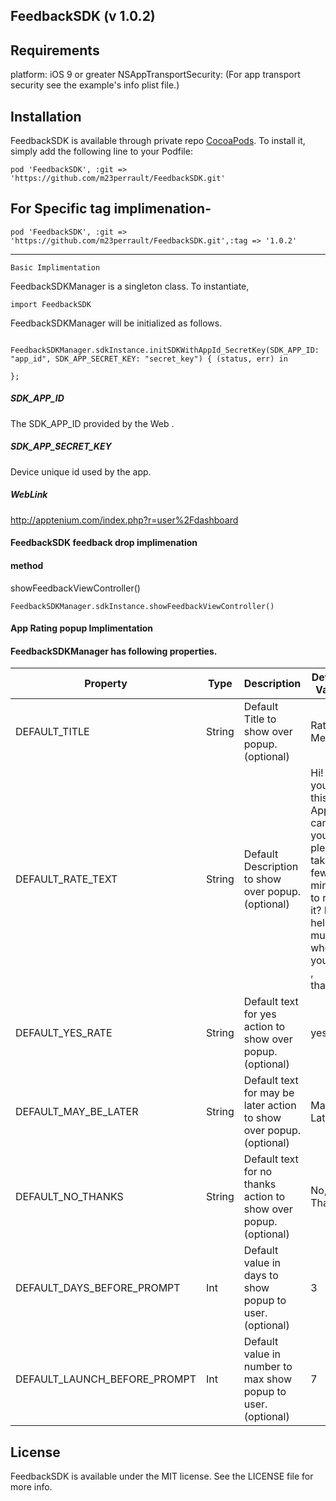 ## FeedbackSDK  (v 1.0.2)

## Requirements
platform: iOS 9 or greater
NSAppTransportSecurity: (For app transport security see the example's info plist file.)

## Installation

FeedbackSDK is available through private repo [CocoaPods](http://cocoapods.org). To install
it, simply add the following line to your Podfile:

```
pod 'FeedbackSDK', :git => 'https://github.com/m23perrault/FeedbackSDK.git'

```

## For Specific tag implimenation-

```
pod 'FeedbackSDK', :git => 'https://github.com/m23perrault/FeedbackSDK.git',:tag => '1.0.2'

```

**************************************
``` Basic Implimentation ```

FeedbackSDKManager is a singleton class. To instantiate,

```
import FeedbackSDK
```
FeedbackSDKManager will be initialized as follows.

```

FeedbackSDKManager.sdkInstance.initSDKWithAppId_SecretKey(SDK_APP_ID: "app_id", SDK_APP_SECRET_KEY: "secret_key") { (status, err) in

};

```

##### SDK_APP_ID
The SDK_APP_ID provided by the Web .

##### SDK_APP_SECRET_KEY
Device unique id used by the app.

#####  WebLink
http://apptenium.com/index.php?r=user%2Fdashboard

#### FeedbackSDK feedback drop implimenation
#### method
showFeedbackViewController()

```
FeedbackSDKManager.sdkInstance.showFeedbackViewController()
```

#### App Rating popup Implimentation
#### FeedbackSDKManager has following properties.

Property|Type|Description|Default Value
--|---|--|--
DEFAULT_TITLE|String|Default Title to show over popup.(optional)|Rate Me
DEFAULT_RATE_TEXT|String|Default Description to show over popup.(optional)|Hi! If you like this App, can you please take a few minutes to rate it? It help so much when you do , thanks!
DEFAULT_YES_RATE|String|Default text for yes action to show over popup.(optional)|yes
DEFAULT_MAY_BE_LATER|String|Default text for may be later action to show over popup.(optional)|Maybe Later
DEFAULT_NO_THANKS|String|Default text for no thanks action to show over popup.(optional)|No, Thanks
DEFAULT_DAYS_BEFORE_PROMPT|Int|Default value in days to show popup to user.(optional)|3
DEFAULT_LAUNCH_BEFORE_PROMPT|Int|Default value in number to max show popup to user.(optional)|7


## License

FeedbackSDK is available under the MIT license. See the LICENSE file for more info.
